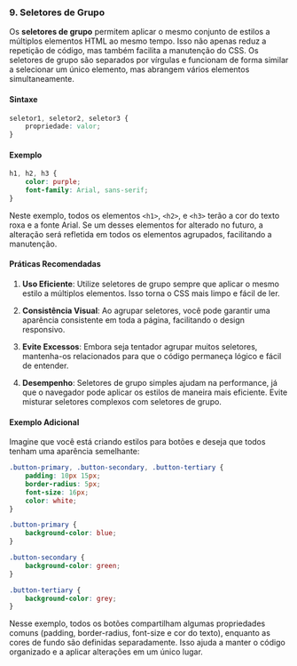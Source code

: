 ### 9. **Seletores de Grupo**

Os **seletores de grupo** permitem aplicar o mesmo conjunto de estilos a múltiplos elementos HTML ao mesmo tempo. Isso não apenas reduz a repetição de código, mas também facilita a manutenção do CSS. Os seletores de grupo são separados por vírgulas e funcionam de forma similar a selecionar um único elemento, mas abrangem vários elementos simultaneamente.

#### **Sintaxe**
```css
seletor1, seletor2, seletor3 {
    propriedade: valor;
}
```

#### **Exemplo**
```css
h1, h2, h3 {
    color: purple;
    font-family: Arial, sans-serif;
}
```
Neste exemplo, todos os elementos `<h1>`, `<h2>`, e `<h3>` terão a cor do texto roxa e a fonte Arial. Se um desses elementos for alterado no futuro, a alteração será refletida em todos os elementos agrupados, facilitando a manutenção.

#### **Práticas Recomendadas**
1. **Uso Eficiente**: Utilize seletores de grupo sempre que aplicar o mesmo estilo a múltiplos elementos. Isso torna o CSS mais limpo e fácil de ler.
   
2. **Consistência Visual**: Ao agrupar seletores, você pode garantir uma aparência consistente em toda a página, facilitando o design responsivo.

3. **Evite Excessos**: Embora seja tentador agrupar muitos seletores, mantenha-os relacionados para que o código permaneça lógico e fácil de entender. 

4. **Desempenho**: Seletores de grupo simples ajudam na performance, já que o navegador pode aplicar os estilos de maneira mais eficiente. Evite misturar seletores complexos com seletores de grupo.

#### **Exemplo Adicional**
Imagine que você está criando estilos para botões e deseja que todos tenham uma aparência semelhante:

```css
.button-primary, .button-secondary, .button-tertiary {
    padding: 10px 15px;
    border-radius: 5px;
    font-size: 16px;
    color: white;
}

.button-primary {
    background-color: blue;
}

.button-secondary {
    background-color: green;
}

.button-tertiary {
    background-color: grey;
}
```
Nesse exemplo, todos os botões compartilham algumas propriedades comuns (padding, border-radius, font-size e cor do texto), enquanto as cores de fundo são definidas separadamente. Isso ajuda a manter o código organizado e a aplicar alterações em um único lugar.
